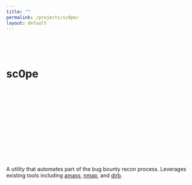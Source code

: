 ```yaml
---
title: ""
permalink: /projects/sc0pe/
layout: default
---
```


# sc0pe <a href="https://github.com/zbo14/sc0pe"><svg class="svg-icon" style="vertical-align:middle"><use xlink:href="{{ '/assets/minima-social-icons.svg#github' | relative_url }}"></use></svg></a> <a href="https://www.npmjs.com/package/sc0pe"><svg class="svg-icon" style="vertical-align:middle"><use xlink:href="{{ '/assets/minima-social-icons.svg#npm' | relative_url }}"></use></svg></a>

A utility that automates part of the bug bounty recon process. Leverages existing tools including [amass](https://github.com/OWASP/Amass), [nmap](https://nmap.org/), and [dirb](http://dirb.sourceforge.net/).
